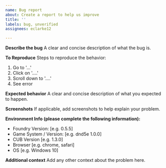 ```yaml
---
name: Bug report
about: Create a report to help us improve
title: ''
labels: bug, unverified
assignees: eclarke12

---
```


**Describe the bug**
A clear and concise description of what the bug is.

**To Reproduce**
Steps to reproduce the behavior:
1. Go to '...'
2. Click on '....'
3. Scroll down to '....'
4. See error

**Expected behavior**
A clear and concise description of what you expected to happen.

**Screenshots**
If applicable, add screenshots to help explain your problem.

**Environment Info (please complete the following information):**
 - Foundry Version: [e.g. 0.5.5]
 - Game System / Version: [e.g. dnd5e 1.0.0]
 - CUB Version [e.g. 1.3.0]
 - Browser [e.g. chrome, safari]
 - OS [e.g. Windows 10]

**Additional context**
Add any other context about the problem here.
